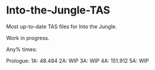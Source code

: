 # Into-the-Jungle-TAS
Most up-to-date TAS files for Into the Jungle.

Work in progress.

Any% times:

Prologue:
1A: 48.484
2A: WIP
3A: WIP
4A: 151.912 
5A: WIP
